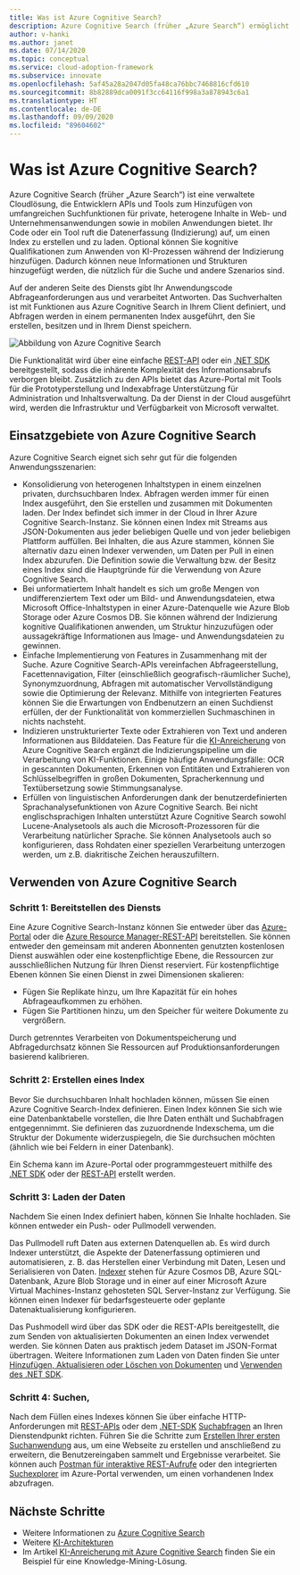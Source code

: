 ```yaml
---
title: Was ist Azure Cognitive Search?
description: Azure Cognitive Search (früher „Azure Search“) ermöglicht Ihnen das Anwenden von KI-Prozessen während der Indizierung.
author: v-hanki
ms.author: janet
ms.date: 07/14/2020
ms.topic: conceptual
ms.service: cloud-adoption-framework
ms.subservice: innovate
ms.openlocfilehash: 5af45a28a2047d05fa48ca76bbc7468816cfd610
ms.sourcegitcommit: 8b82889dca0091f3cc64116f998a3a878943c6a1
ms.translationtype: HT
ms.contentlocale: de-DE
ms.lasthandoff: 09/09/2020
ms.locfileid: "89604602"
---
```

<!-- cSpell:ignore Lucene -->

<!-- docutune:casing "JFK Files" -->
<!-- docutune:ignore "Azure Search" -->

# <a name="what-is-azure-cognitive-search"></a>Was ist Azure Cognitive Search?

Azure Cognitive Search (früher „Azure Search“) ist eine verwaltete Cloudlösung, die Entwicklern APIs und Tools zum Hinzufügen von umfangreichen Suchfunktionen für private, heterogene Inhalte in Web- und Unternehmensanwendungen sowie in mobilen Anwendungen bietet. Ihr Code oder ein Tool ruft die Datenerfassung (Indizierung) auf, um einen Index zu erstellen und zu laden. Optional können Sie kognitive Qualifikationen zum Anwenden von KI-Prozessen während der Indizierung hinzufügen. Dadurch können neue Informationen und Strukturen hinzugefügt werden, die nützlich für die Suche und andere Szenarios sind.

Auf der anderen Seite des Diensts gibt Ihr Anwendungscode Abfrageanforderungen aus und verarbeitet Antworten. Das Suchverhalten ist mit Funktionen aus Azure Cognitive Search in Ihrem Client definiert, und Abfragen werden in einem permanenten Index ausgeführt, den Sie erstellen, besitzen und in Ihrem Dienst speichern.

![Abbildung von Azure Cognitive Search](../../_images/ai-cognitive-search.png)

Die Funktionalität wird über eine einfache [REST-API](/rest/api/searchservice/) oder ein [.NET SDK](/azure/search/search-howto-dotnet-sdk) bereitgestellt, sodass die inhärente Komplexität des Informationsabrufs verborgen bleibt. Zusätzlich zu den APIs bietet das Azure-Portal mit Tools für die Prototyperstellung und Indexabfrage Unterstützung für Administration und Inhaltsverwaltung. Da der Dienst in der Cloud ausgeführt wird, werden die Infrastruktur und Verfügbarkeit von Microsoft verwaltet.

## <a name="when-to-use-azure-cognitive-search"></a>Einsatzgebiete von Azure Cognitive Search

Azure Cognitive Search eignet sich sehr gut für die folgenden Anwendungsszenarien:

- Konsolidierung von heterogenen Inhaltstypen in einem einzelnen privaten, durchsuchbaren Index. Abfragen werden immer für einen Index ausgeführt, den Sie erstellen und zusammen mit Dokumenten laden. Der Index befindet sich immer in der Cloud in Ihrer Azure Cognitive Search-Instanz. Sie können einen Index mit Streams aus JSON-Dokumenten aus jeder beliebigen Quelle und von jeder beliebigen Plattform auffüllen. Bei Inhalten, die aus Azure stammen, können Sie alternativ dazu einen Indexer verwenden, um Daten per Pull in einen Index abzurufen. Die Definition sowie die Verwaltung bzw. der Besitz eines Index sind die Hauptgründe für die Verwendung von Azure Cognitive Search.
- Bei unformatiertem Inhalt handelt es sich um große Mengen von undifferenziertem Text oder um Bild- und Anwendungsdateien, etwa Microsoft Office-Inhaltstypen in einer Azure-Datenquelle wie Azure Blob Storage oder Azure Cosmos DB. Sie können während der Indizierung kognitive Qualifikationen anwenden, um Struktur hinzuzufügen oder aussagekräftige Informationen aus Image- und Anwendungsdateien zu gewinnen.
- Einfache Implementierung von Features in Zusammenhang mit der Suche. Azure Cognitive Search-APIs vereinfachen Abfrageerstellung, Facettennavigation, Filter (einschließlich geografisch-räumlicher Suche), Synonymzuordnung, Abfragen mit automatischer Vervollständigung sowie die Optimierung der Relevanz. Mithilfe von integrierten Features können Sie die Erwartungen von Endbenutzern an einen Suchdienst erfüllen, der der Funktionalität von kommerziellen Suchmaschinen in nichts nachsteht.
- Indizieren unstrukturierter Texte oder Extrahieren von Text und anderen Informationen aus Bilddateien. Das Feature für die [KI-Anreicherung](/azure/search/cognitive-search-concept-intro) von Azure Cognitive Search ergänzt die Indizierungspipeline um die Verarbeitung von KI-Funktionen. Einige häufige Anwendungsfälle: OCR in gescannten Dokumenten, Erkennen von Entitäten und Extrahieren von Schlüsselbegriffen in großen Dokumenten, Spracherkennung und Textübersetzung sowie Stimmungsanalyse.
- Erfüllen von linguistischen Anforderungen dank der benutzerdefinierten Sprachanalysefunktionen von Azure Cognitive Search. Bei nicht englischsprachigen Inhalten unterstützt Azure Cognitive Search sowohl Lucene-Analysetools als auch die Microsoft-Prozessoren für die Verarbeitung natürlicher Sprache. Sie können Analysetools auch so konfigurieren, dass Rohdaten einer speziellen Verarbeitung unterzogen werden, um z.B. diakritische Zeichen herauszufiltern.

## <a name="use-azure-cognitive-search"></a>Verwenden von Azure Cognitive Search

### <a name="step-1-provision-the-service"></a>Schritt 1: Bereitstellen des Diensts

Eine Azure Cognitive Search-Instanz können Sie entweder über das [Azure-Portal](https://portal.azure.com/) oder die [Azure Resource Manager-REST-API](/rest/api/searchmanagement/) bereitstellen. Sie können entweder den gemeinsam mit anderen Abonnenten genutzten kostenlosen Dienst auswählen oder eine kostenpflichtige Ebene, die Ressourcen zur ausschließlichen Nutzung für Ihren Dienst reserviert. Für kostenpflichtige Ebenen können Sie einen Dienst in zwei Dimensionen skalieren:

- Fügen Sie Replikate hinzu, um Ihre Kapazität für ein hohes Abfrageaufkommen zu erhöhen.
- Fügen Sie Partitionen hinzu, um den Speicher für weitere Dokumente zu vergrößern.

Durch getrenntes Verarbeiten von Dokumentspeicherung und Abfragedurchsatz können Sie Ressourcen auf Produktionsanforderungen basierend kalibrieren.

### <a name="step-2-create-an-index"></a>Schritt 2: Erstellen eines Index

Bevor Sie durchsuchbaren Inhalt hochladen können, müssen Sie einen Azure Cognitive Search-Index definieren. Einen Index können Sie sich wie eine Datenbanktabelle vorstellen, die Ihre Daten enthält und Suchabfragen entgegennimmt. Sie definieren das zuzuordnende Indexschema, um die Struktur der Dokumente widerzuspiegeln, die Sie durchsuchen möchten (ähnlich wie bei Feldern in einer Datenbank).

Ein Schema kann im Azure-Portal oder programmgesteuert mithilfe des [.NET SDK](/azure/search/search-howto-dotnet-sdk) oder der [REST-API](/rest/api/searchservice/) erstellt werden.

### <a name="step-3-load-data"></a>Schritt 3: Laden der Daten

Nachdem Sie einen Index definiert haben, können Sie Inhalte hochladen. Sie können entweder ein Push- oder Pullmodell verwenden.

Das Pullmodell ruft Daten aus externen Datenquellen ab. Es wird durch Indexer unterstützt, die Aspekte der Datenerfassung optimieren und automatisieren, z. B. das Herstellen einer Verbindung mit Daten, Lesen und Serialisieren von Daten. [Indexer](/rest/api/searchservice/Indexer-operations) stehen für Azure Cosmos DB, Azure SQL-Datenbank, Azure Blob Storage und in einer auf einer Microsoft Azure Virtual Machines-Instanz gehosteten SQL Server-Instanz zur Verfügung. Sie können einen Indexer für bedarfsgesteuerte oder geplante Datenaktualisierung konfigurieren.

Das Pushmodell wird über das SDK oder die REST-APIs bereitgestellt, die zum Senden von aktualisierten Dokumenten an einen Index verwendet werden. Sie können Daten aus praktisch jedem Dataset im JSON-Format übertragen. Weitere Informationen zum Laden von Daten finden Sie unter [Hinzufügen, Aktualisieren oder Löschen von Dokumenten](/rest/api/searchservice/addupdate-or-delete-documents) und [Verwenden des .NET SDK](/azure/search/search-howto-dotnet-sdk).

### <a name="step-4-search"></a>Schritt 4: Suchen,

Nach dem Füllen eines Indexes können Sie über einfache HTTP-Anforderungen mit [REST-APIs](/rest/api/searchservice/search-documents) oder dem [.NET-SDK](/dotnet/api/microsoft.azure.search.idocumentsoperations?view=azure-dotnet) [Suchabfragen](/azure/search/search-query-overview) an Ihren Dienstendpunkt richten. Führen Sie die Schritte zum [Erstellen Ihrer ersten Suchanwendung](/azure/search/tutorial-csharp-create-first-app) aus, um eine Webseite zu erstellen und anschließend zu erweitern, die Benutzereingaben sammelt und Ergebnisse verarbeitet. Sie können auch [Postman für interaktive REST-Aufrufe](/azure/search/search-get-started-postman) oder den integrierten [Suchexplorer](/azure/search/search-explorer) im Azure-Portal verwenden, um einen vorhandenen Index abzufragen.

## <a name="next-steps"></a>Nächste Schritte

- Weitere Informationen zu [Azure Cognitive Search](/azure/search/)
- Weitere [KI-Architekturen](/azure/architecture/browse/)
- Im Artikel [KI-Anreicherung mit Azure Cognitive Search](/azure/architecture/solution-ideas/articles/cognitive-search-with-skillsets) finden Sie ein Beispiel für eine Knowledge-Mining-Lösung.
